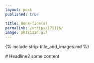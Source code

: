 ```yaml
---
layout: post
published: true

title: Bona-fide(s)
permalink: /strips/171116/
image: ph171116.gif
---
```


{% include strip-title_and_images.md %}

<div class="script" markdown="1">
  # Headline2
  some content
</div>
